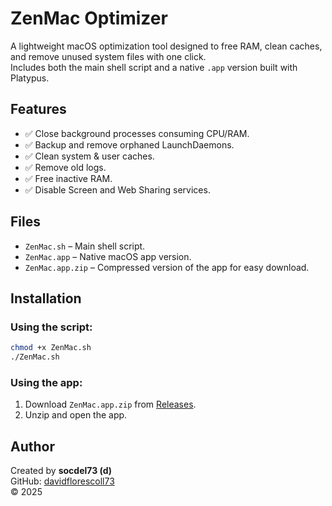 # ZenMac Optimizer

A lightweight macOS optimization tool designed to free RAM, clean caches, and remove unused system files with one click.  
Includes both the main shell script and a native `.app` version built with Platypus.

## Features
- ✅ Close background processes consuming CPU/RAM.
- ✅ Backup and remove orphaned LaunchDaemons.
- ✅ Clean system & user caches.
- ✅ Remove old logs.
- ✅ Free inactive RAM.
- ✅ Disable Screen and Web Sharing services.

## Files
- `ZenMac.sh` – Main shell script.
- `ZenMac.app` – Native macOS app version.
- `ZenMac.app.zip` – Compressed version of the app for easy download.

## Installation

### Using the script:
```bash
chmod +x ZenMac.sh
./ZenMac.sh
```

### Using the app:
1. Download `ZenMac.app.zip` from [Releases](../../releases).
2. Unzip and open the app.

## Author
Created by **socdel73 (d)**  
GitHub: [davidflorescoll73](https://github.com/davidflorescoll73)  
© 2025